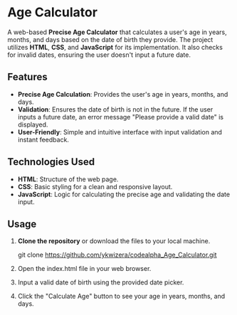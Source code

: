 # Age Calculator

A web-based **Precise Age Calculator** that calculates a user's age in years, months, and days based on the date of birth they provide. The project utilizes **HTML**, **CSS**, and **JavaScript** for its implementation. It also checks for invalid dates, ensuring the user doesn't input a future date.

## Features

- **Precise Age Calculation**: Provides the user's age in years, months, and days.
- **Validation**: Ensures the date of birth is not in the future. If the user inputs a future date, an error message "Please provide a valid date" is displayed.
- **User-Friendly**: Simple and intuitive interface with input validation and instant feedback.

## Technologies Used

- **HTML**: Structure of the web page.
- **CSS**: Basic styling for a clean and responsive layout.
- **JavaScript**: Logic for calculating the precise age and validating the date input.


## Usage

1. **Clone the repository** or download the files to your local machine.

   git clone https://github.com/ykwizera/codealpha_Age_Calculator.git

2. Open the index.html file in your web browser.

3. Input a valid date of birth using the provided date picker.

4. Click the "Calculate Age" button to see your age in years, months, and days.

